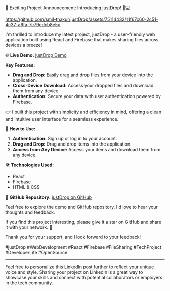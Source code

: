 

🚀 Exciting Project Announcement: Introducing justDrop! 📂💻

https://github.com/smil-thakur/justDrop/assets/75114432/11f67c60-2c51-4c37-a6fa-7c79edcb8e5d





I'm thrilled to introduce my latest project, justDrop - a user-friendly web application built using React and Firebase that makes sharing files across devices a breeze! 

🌐 **Live Demo:** [justDrop Demo](https://smil-thakur.github.io/justDrop/)

**Key Features:**
- **Drag and Drop:** Easily drag and drop files from your device into the application.
- **Cross-Device Download:** Access your dropped files and download them from any device.
- **Authentication:** Secure your data with user authentication powered by Firebase.

👉 I built this project with simplicity and efficiency in mind, offering a clean and intuitive user interface for a seamless experience. 

🚀 **How to Use:**
1. **Authentication:** Sign up or log in to your account.
2. **Drag and Drop:** Drag and drop items into the application.
3. **Access from Any Device:** Access your items and download them from any device.

🛠️ **Technologies Used:**
- React
- Firebase
- HTML & CSS

🔗 **GitHub Repository:** [justDrop on GitHub](https://github.com/smil-thakur/justDrop)

Feel free to explore the demo and GitHub repository. I'd love to hear your thoughts and feedback. 

If you find this project interesting, please give it a star on GitHub and share it with your network. 🌟

Thank you for your support, and I look forward to your feedback!

#justDrop #WebDevelopment #React #Firebase #FileSharing #TechProject #DeveloperLife #OpenSource

---

Feel free to personalize this LinkedIn post further to reflect your unique voice and style. Sharing your project on LinkedIn is a great way to showcase your skills and connect with potential collaborators or employers in the tech community.

